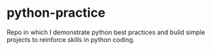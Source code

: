 # python-practice
Repo in which I demonstrate python best practices and build simple projects to reinforce skills in python coding.

